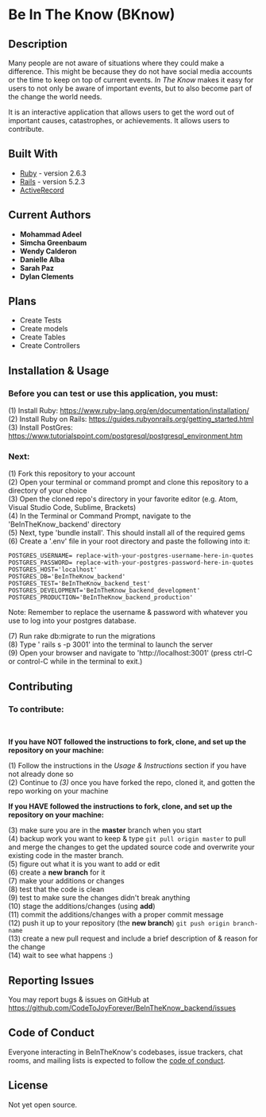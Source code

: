 # Be In The Know (BKnow)

## Description
Many people are not aware of situations where they could make a difference. This might be because they do not have social media accounts or the time to keep on top of current events. *In The Know* makes it easy for users to not only be aware of important events, but to also become part of the change the world needs.

It is an interactive application that allows users to get the word out of important causes, catastrophes, or achievements. It allows users to contribute.

## Built With

* [Ruby](https://www.ruby-lang.org/en/) - version 2.6.3
* [Rails](https://guides.rubyonrails.org/) - version 5.2.3
* [ActiveRecord](https://guides.rubyonrails.org/active_record_basics.html)


## Current Authors

* **Mohammad Adeel**
* **Simcha Greenbaum**
* **Wendy Calderon**
* **Danielle Alba**
* **Sarah Paz**
* **Dylan Clements**



## Plans

- Create Tests
- Create models
- Create Tables
- Create Controllers

## Installation & Usage

### Before you can test or use this application, you must:

(1) Install Ruby: https://www.ruby-lang.org/en/documentation/installation/ <br />
(2) Install Ruby on Rails: https://guides.rubyonrails.org/getting_started.html <br />
(3) Install PostGres: https://www.tutorialspoint.com/postgresql/postgresql_environment.htm <br />

### Next:

(1) Fork this repository to your account <br />
(2) Open your terminal or command prompt and clone this repository to a directory of your choice <br />
(3) Open the cloned repo's directory in your favorite editor (e.g. Atom, Visual Studio Code, Sublime, Brackets) <br />
(4) In the Terminal or Command Prompt, navigate to the 'BeInTheKnow_backend' directory <br />
(5) Next, type 'bundle install'. This should install all of the required gems <br />
(6) Create a '.env' file in your root directory and paste the following into it:

```
POSTGRES_USERNAME= replace-with-your-postgres-username-here-in-quotes
POSTGRES_PASSWORD= replace-with-your-postgres-password-here-in-quotes
POSTGRES_HOST='localhost'
POSTGRES_DB='BeInTheKnow_backend'
POSTGRES_TEST='BeInTheKnow_backend_test'
POSTGRES_DEVELOPMENT='BeInTheKnow_backend_development'
POSTGRES_PRODUCTION='BeInTheKnow_backend_production'
```

Note: Remember to replace the username & password with whatever you use to log into your postgres database.

(7) Run rake db:migrate to run the migrations <br />
(8) Type ' rails s -p 3001' into the terminal to launch the server <br />
(9) Open your browser and navigate to 'http://localhost:3001' (press ctrl-C or control-C while in the terminal to exit.)<br />

## Contributing

### To contribute: <br />
<br />

**If you have NOT followed the instructions to fork, clone, and set up the repository on your machine:**

(1) Follow the instructions in the *Usage & Instructions* section if you have not already done so <br />
(2) Continue to *(3)* once you have forked the repo, cloned it, and gotten the repo working on your machine <br />


**If you HAVE followed the instructions to fork, clone, and set up the repository on your machine:**

(3) make sure you are in the **master** branch when you start </br >
(4) backup work you want to keep & type ```git pull origin master``` to pull and merge the changes to get the updated source code and overwrite your existing code in the master branch. <br />
(5) figure out what it is you want to add or edit <br />
(6) create a **new branch** for it <br />
(7) make your additions or changes <br />
(8) test that the code is clean <br />
(9) test to make sure the changes didn't break anything <br />
(10) stage the additions/changes (using **add**) <br />
(11) commit the additions/changes with a proper commit message <br />
(12) push it up to your repository (the **new branch**) ```git push origin branch-name``` <br />
(13) create a new pull request and include a brief description of & reason for the change <br />
(14) wait to see what happens :) <br />

## Reporting Issues

You may report bugs & issues on GitHub at https://github.com/CodeToJoyForever/BeInTheKnow_backend/issues

## Code of Conduct

Everyone interacting in BeInTheKnow's codebases, issue trackers, chat rooms, and mailing lists is expected to follow the [code of conduct](https://github.com/CodeToJoyForever/BeInTheKnow_backend/blob/master/CODE_OF_CONDUCT.md).

## License
Not yet open source.
